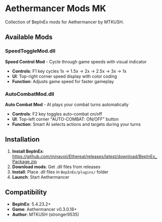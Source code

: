 # Aethermancer Mods MK

Collection of BepInEx mods for Aethermancer by MTKUSH.

## Available Mods

### SpeedToggleMod.dll
**Speed Control Mod** - Cycle through game speeds with visual indicator
- **Controls**: F1 key cycles 1x → 1.5x → 2x → 2.5x → 3x → 1x
- **UI**: Top-right corner speed display with color coding
- **Function**: Adjusts game speed for faster gameplay

### AutoCombatMod.dll
**Auto Combat Mod** - AI plays your combat turns automatically
- **Controls**: F2 key toggles auto-combat on/off
- **UI**: Top-left corner "AUTO-COMBAT: ON/OFF" button
- **Function**: Smart AI selects actions and targets during your turns

## Installation

1. **Install BepInEx**: https://github.com/minavoii/Ethereal/releases/latest/download/BepInEx_Package.zip
2. **Download mods**: Get .dll files from releases
3. **Install**: Place .dll files in `BepInEx/plugins/` folder
4. **Launch**: Start Aethermancer

## Compatibility

- **BepInEx**: 5.4.23.2+
- **Game**: Aethermancer v0.3.0.18+
- **Author**: MTKUSH (stronger9535)